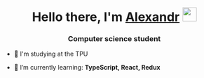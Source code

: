 <h1 align="center">Hello there, I'm <a href="https://github.com/Novosash801" target="_blank">Alexandr</a> 
<img src="https://github.com/blackcater/blackcater/raw/main/images/Hi.gif" height="32"/></h1>
<h3 align="center">Computer science student </h3>

- 🚀 I'm studying at the TPU 

- 🌱 I’m currently learning: <strong>TypeScript, React, Redux</strong>   






